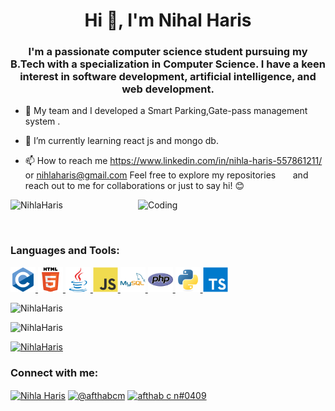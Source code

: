 <h1 align="center">Hi 👋, I'm Nihal Haris</h1>
<h3 align="center">I'm a passionate computer science student pursuing my B.Tech with a specialization in Computer Science. I have a keen interest in software development, artificial intelligence, and web development.</h3>

- 🔭 My team and I developed a Smart Parking,Gate-pass management system .<br/>

- 🌱 I’m currently learning react js and mongo db.</br>

- 📫 How to reach me https://www.linkedin.com/in/nihla-haris-557861211/ or nihlaharis@gmail.com Feel free to explore my repositories &nbsp;&nbsp;&nbsp;&nbsp;&nbsp;&nbsp;and reach out to me for collaborations or just to say hi! 😊

<img align="right" alt="Coding" width="300" src="https://user-images.githubusercontent.com/74038190/212746035-d5c61762-973c-44c0-aec7-887f3b7690e3.gif">
<p align="left"> <img src="https://komarev.com/ghpvc/?username=NihlaHaris&label=Profile%20views&color=0e75b6&style=flat" alt="NihlaHaris" /> </p>

<p align="left"> <a href="https://twitter.com/" target="blank"><img src="https://img.shields.io/twitter/follow/?logo=twitter&style=for-the-badge" alt="" /></a> </p>
<h3 align="left">Languages and Tools:</h3>
<p align="left"> <a href="https://www.cprogramming.com/" target="_blank" rel="noreferrer"> 
<img src="https://raw.githubusercontent.com/devicons/devicon/master/icons/c/c-original.svg" alt="c" width="40" height="40"/> </a> <a href="https://www.w3schools.com/css/" target="_blank" rel="noreferrer"> 
 <img src="https://raw.githubusercontent.com/devicons/devicon/master/icons/html5/html5-original-wordmark.svg" alt="html5" width="40" height="40"/> </a> <a href="https://www.java.com" target="_blank" rel="noreferrer"> <img src="https://raw.githubusercontent.com/devicons/devicon/master/icons/java/java-original.svg" alt="java" width="40" height="40"/> </a> <a href="https://developer.mozilla.org/en-US/docs/Web/JavaScript" target="_blank" rel="noreferrer"> 
<img src="https://raw.githubusercontent.com/devicons/devicon/master/icons/javascript/javascript-original.svg" alt="javascript" width="40" height="40"/> </a> <a href="https://www.mysql.com/" target="_blank" rel="noreferrer"> 
<img src="https://raw.githubusercontent.com/devicons/devicon/master/icons/mysql/mysql-original-wordmark.svg" alt="mysql" width="40" height="40"/> </a> <a href="https://www.php.net" target="_blank" rel="noreferrer">
<img src="https://raw.githubusercontent.com/devicons/devicon/master/icons/php/php-original.svg" alt="php" width="40" height="40"/> </a> <a href="https://www.python.org" target="_blank" rel="noreferrer">
<img src="https://raw.githubusercontent.com/devicons/devicon/master/icons/python/python-original.svg" alt="python" width="40" height="40"/> </a> <a href="https://www.typescriptlang.org/" target="_blank" rel="noreferrer"> 
<img src="https://raw.githubusercontent.com/devicons/devicon/master/icons/typescript/typescript-original.svg" alt="typescript" width="40" height="40"/> </a> </p>

<p><img  src="https://github-readme-stats.vercel.app/api?username=NihlaHaris&show_icons=true&locale=en" alt="NihlaHaris" /></p>
<p><img  src="https://github-readme-streak-stats.herokuapp.com/?user=NihlaHaris&" alt="NihlaHaris" /></p>
<p align ="left"> <a href="https://github.com/ryo-ma/github-profile-trophy"><img src="https://github-profile-trophy.vercel.app/?username=NihlaHaris" alt="NihlaHaris" /></a> </p>
<h3 align="left">Connect with me:</h3>
<p align="left">
<a href="https://www.linkedin.com/in/nihla-haris-557861211/" target="blank"><img align="center" src="https://raw.githubusercontent.com/rahuldkjain/github-profile-readme-generator/master/src/images/icons/Social/linked-in-alt.svg" alt="Nihla Haris" height="30" width="40" /></a>
<a href="https://www.hackerrank.com/profile/afthabcm" target="blank"><img align="center" src="https://raw.githubusercontent.com/rahuldkjain/github-profile-readme-generator/master/src/images/icons/Social/hackerrank.svg" alt="@afthabcm" height="30" width="40" /></a>
<a href="https://discordapp.com/users/811581844327759884" target="blank"><img align="center" src="https://raw.githubusercontent.com/rahuldkjain/github-profile-readme-generator/master/src/images/icons/Social/discord.svg" alt="afthab c n#0409" height="30" width="40" /></a>
</p>
